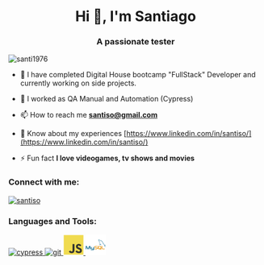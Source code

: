 <h1 align="center">Hi 👋, I'm Santiago</h1>
<h3 align="center">A passionate tester</h3>

<p align="left"> <img src="https://komarev.com/ghpvc/?username=santi1976&label=Profile%20views&color=0e75b6&style=flat" alt="santi1976" /> </p>

- 🔭 I have completed Digital House bootcamp "FullStack" Developer and  currently working on side projects.

- 🌱 I worked as QA Manual and Automation (Cypress) 

- 📫 How to reach me **santiso@gmail.com**

- 📄 Know about my experiences [https://www.linkedin.com/in/santiso/](https://www.linkedin.com/in/santiso/)

- ⚡ Fun fact **I love videogames, tv shows and movies**

<h3 align="left">Connect with me:</h3>
<p align="left">
<a href="https://linkedin.com/in/santiso" target="blank"><img align="center" src="https://raw.githubusercontent.com/rahuldkjain/github-profile-readme-generator/master/src/images/icons/Social/linked-in-alt.svg" alt="santiso" height="30" width="40" /></a>
</p>

<h3 align="left">Languages and Tools:</h3>
<p align="left"> <a href="https://www.cypress.io" target="_blank"> <img src="https://raw.githubusercontent.com/simple-icons/simple-icons/6e46ec1fc23b60c8fd0d2f2ff46db82e16dbd75f/icons/cypress.svg" alt="cypress" width="40" height="40"/> </a> <a href="https://git-scm.com/" target="_blank"> <img src="https://www.vectorlogo.zone/logos/git-scm/git-scm-icon.svg" alt="git" width="40" height="40"/> </a> <a href="https://developer.mozilla.org/en-US/docs/Web/JavaScript" target="_blank"> <img src="https://raw.githubusercontent.com/devicons/devicon/master/icons/javascript/javascript-original.svg" alt="javascript" width="40" height="40"/> </a> <a href="https://www.mysql.com/" target="_blank"> <img src="https://raw.githubusercontent.com/devicons/devicon/master/icons/mysql/mysql-original-wordmark.svg" alt="mysql" width="40" height="40"/> </a> </p>
